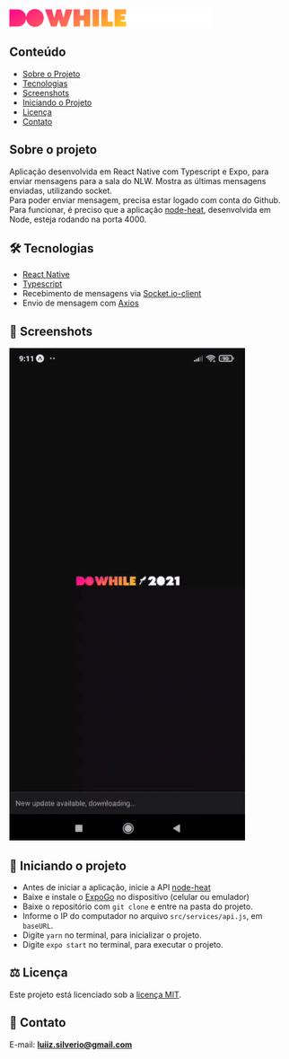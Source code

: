 ![](https://github.com/luiizsilverio/app-heat/blob/main/src/assets/logo.svg)

## Conteúdo
* [Sobre o Projeto](#sobre-o-projeto)
* [Tecnologias](#hammer_and_wrench-tecnologias)
* [Screenshots](#camera_flash-screenshots)
* [Iniciando o Projeto](#car-Iniciando-o-projeto)
* [Licença](#balance_scale-licença)
* [Contato](#email-contato)

## Sobre o projeto
Aplicação desenvolvida em React Native com Typescript e Expo, para enviar mensagens para a sala do NLW.
Mostra as últimas mensagens enviadas, utilizando socket.<br />
Para poder enviar mensagem, precisa estar logado com conta do Github.<br />
Para funcionar, é preciso que a aplicação [node-heat](https://github.com/luiizsilverio/node_heat), desenvolvida em Node, esteja rodando na porta 4000.<br />

## :hammer_and_wrench: Tecnologias
* <ins>React Native</ins>
* <ins>Typescript</ins>
* Recebimento de mensagens via <ins>Socket.io-client</ins>
* Envio de mensagem com <ins>Axios</ins>

## :camera_flash: Screenshots
![](https://github.com/luiizsilverio/app-heat/blob/main/assets/app-heat.gif)

## :car: Iniciando o projeto
* Antes de iniciar a aplicação, inicie a API [node-heat](https://github.com/luiizsilverio/node_heat)
* Baixe e instale o <ins>ExpoGo</ins> no dispositivo (celular ou emulador)
* Baixe o repositório com ``` git clone ``` e entre na pasta do projeto.
* Informe o IP do computador no arquivo ``` src/services/api.js ```, em ``` baseURL ```.
* Digite ``` yarn ``` no terminal, para inicializar o projeto.
* Digite ``` expo start ``` no terminal, para executar o projeto.

## :balance_scale: Licença
Este projeto está licenciado sob a [licença MIT](LICENSE).

## :email: Contato

E-mail: [**luiiz.silverio@gmail.com**](mailto:luiiz.silverio@gmail.com)
